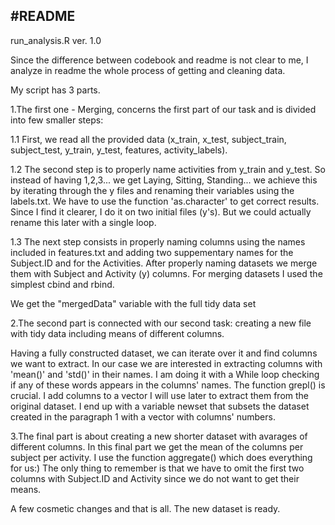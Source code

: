 
#README
-----------
run_analysis.R
ver. 1.0

Since the difference between codebook and readme is not clear to me, I analyze in readme the whole process of getting and cleaning data.

My script has 3 parts. 

1.The first one - Merging, concerns the first part of our task and is divided into few smaller steps:

1.1 First, we read all the provided data (x_train, x_test, subject_train, subject_test, y_train, y_test, features, activity_labels).

1.2 The second step is to properly name activities from y_train and y_test. So instead of having 1,2,3... we get Laying, Sitting, Standing... we achieve this by iterating through the y files and renaming their variables using the labels.txt. We have to use the function 'as.character' to get correct results.
Since I find it clearer, I do it on two initial files (y's). But we could actually rename this later with a single loop. 

1.3 The next step consists in properly naming columns using the names included in features.txt and adding two suppementary names for the Subject.ID and for the Activities. After properly naming datasets we merge them with Subject and Activity (y) columns. For merging datasets I used the simplest cbind and rbind. 

We get the "mergedData" variable with the full tidy data set

2.The second part is connected with our second task: creating a new file with tidy data including means of different columns.

Having a fully constructed dataset, we can iterate over it and find columns we want to extract. In our case we are interested in extracting columns with 'mean()' and 'std()' in their names. I am doing it with a While loop checking if any of these words appears in the columns' names. The function grepl() is crucial. I add columns to a vector I will use later to extract them from the original dataset. I end up with a variable newset that subsets the dataset created in the paragraph 1 with a vector with columns' numbers. 

3.The final part is about creating a new shorter dataset with avarages of different columns. In this final part we get the mean of the columns per subject per activity. I use the function aggregate() which does everything for us:) The only thing to remember is that we have to omit the first two columns with Subject.ID and Activity since we do not want to get their means. 

A few cosmetic changes and that is all. The new dataset is ready. 
